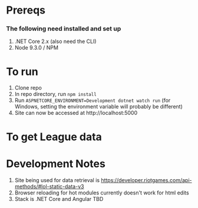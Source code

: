 # Prereqs
### The following need installed and set up
1. .NET Core 2.x (also need the CLI)
2. Node 9.3.0 / NPM

# To run
1. Clone repo
2. In repo directory, run `npm install`
3. Run `ASPNETCORE_ENVIRONMENT=Development dotnet watch run` (for Windows, setting the environment variable will probably be different)
4. Site can now be accessed at http://localhost:5000

# To get League data

# Development Notes
1. Site being used for data retrieval is https://developer.riotgames.com/api-methods/#lol-static-data-v3
2. Browser reloading for hot modules currently doesn't work for html edits 
3. Stack is .NET Core and Angular
TBD
